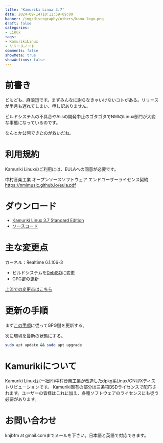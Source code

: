 ```yaml
---
title: 'Kamuriki Linux 3.7'
date: 2024-09-14T10:11:59+09:00
banner: /img/discography/others/kamu-logo.png
draft: false
categories:
- Linux
tags:
- KamurikiLinux
- リリースノート
comments: false
showMeta: true
showActions: false
---
```


# 前書き
どもども、麻浪迅です。まずみんなに謝らなきゃいけないコトがある。リリースが半月も遅れてしまい、申し訳ありません。

ビルドシステムの不具合やAlisの開発中止のゴタゴタでNMIのLinux部門が大変な事態になっているのです。

なんとか公開できたのが救いだね。

# 利用規約
Kamuriki Linuxのご利用には、EULAへの同意が必要です。

中村音楽工業 オープンソースソフトウェア エンドユーザーライセンス契約 https://nmimusic.github.io/eula.pdf

# ダウンロード
- [Kamuriki Linux 3.7 Standard Edition](https://sourceforge.net/projects/kamurikilinux/files/iso/cheetah/3.7/kamuriki-standard-3.7-amd64.iso)
- [ソースコード](https://sourceforge.net/projects/kamurikilinux/files/iso/cheetah/3.7/kamuriki-3.7.tar.gz)

# 主な変更点
カーネル：Realtime 6.1.106-3

- ビルドシステムを[DebISO](https://github.com/nmimusic/debiso)に変更
- GPG鍵の更新

[上流での変更点はこちら](https://www.debian.org/News/2024/20240831)

# 更新の手順
まず[この手順](support/kamu-3.7-key-update/)に従ってGPG鍵を更新する。

次に環境を最新の状態にする。
```bash
sudo apt update && sudo apt upgrade
```

# Kamurikiについて
Kamuriki Linuxは(一社同)中村音楽工業が改造したdpkg系Linux/GNU/Xディストリビューションです。
Kamuriki固有の部分は三条項BSDライセンスで配布されます。ユーザーの皆様はこれに加え、各種ソフトウェアのライセンスにも従う必要があります。

# お問い合わせ
knjbfm at gmail.comまでメールを下さい。日本語と英語で対応できます。 
